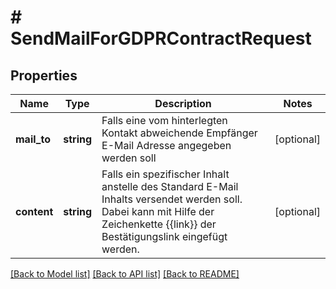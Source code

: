 # # SendMailForGDPRContractRequest

## Properties

Name | Type | Description | Notes
------------ | ------------- | ------------- | -------------
**mail_to** | **string** | Falls eine vom hinterlegten Kontakt abweichende Empfänger E-Mail Adresse angegeben werden soll | [optional]
**content** | **string** | Falls ein spezifischer Inhalt anstelle des Standard E-Mail Inhalts versendet werden soll. Dabei kann mit Hilfe der Zeichenkette {{link}} der Bestätigungslink eingefügt werden. | [optional]

[[Back to Model list]](../../README.md#models) [[Back to API list]](../../README.md#endpoints) [[Back to README]](../../README.md)
